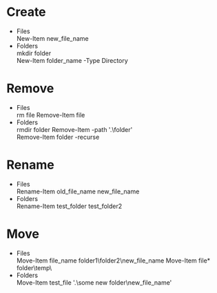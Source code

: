 # Create

- Files <br>
New-Item new_file_name
- Folders <br>
mkdir folder <br>
New-Item folder_name -Type Directory

# Remove

- Files <br>
rm file
Remove-Item file
- Folders <br>
rmdir folder
Remove-Item -path '.\folder' <br>
Remove-Item folder -recurse

# Rename

- Files <br>
Rename-Item old_file_name new_file_name
- Folders <br>
Rename-Item test_folder test_folder2

# Move

- Files <br>
Move-Item file_name folder1\folder2\new_file_name
Move-Item file* folder\temp\
- Folders <br>
Move-Item test_file '.\some new folder\new_file_name'
